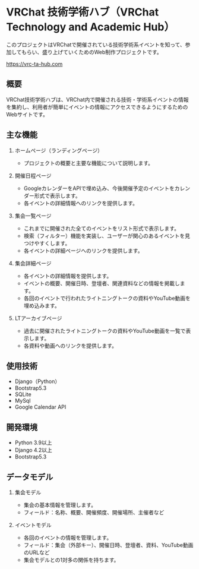 # VRChat 技術学術ハブ（VRChat Technology and Academic Hub）

このプロジェクトはVRChatで開催されている技術学術系イベントを知って、参加してもらい、盛り上げていくためのWeb制作プロジェクトです。

https://vrc-ta-hub.com

## 概要

VRChat技術学術ハブは、VRChat内で開催される技術・学術系イベントの情報を集約し、利用者が簡単にイベントの情報にアクセスできるようにするためのWebサイトです。

## 主な機能

1. ホームページ（ランディングページ）
    - プロジェクトの概要と主要な機能について説明します。

2. 開催日程ページ
    - GoogleカレンダーをAPIで埋め込み、今後開催予定のイベントをカレンダー形式で表示します。
    - 各イベントの詳細情報へのリンクを提供します。

3. 集会一覧ページ
    - これまでに開催された全てのイベントをリスト形式で表示します。
    - 検索（フィルター）機能を実装し、ユーザーが関心のあるイベントを見つけやすくします。
    - 各イベントの詳細ページへのリンクを提供します。

4. 集会詳細ページ
    - 各イベントの詳細情報を提供します。
    - イベントの概要、開催日時、登壇者、関連資料などの情報を掲載します。
    - 各回のイベントで行われたライトニングトークの資料やYouTube動画を埋め込みます。

5. LTアーカイブページ
    - 過去に開催されたライトニングトークの資料やYouTube動画を一覧で表示します。
    - 各資料や動画へのリンクを提供します。

## 使用技術

- Django（Python）
- Bootstrap5.3
- SQLite
- MySql
- Google Calendar API

## 開発環境

- Python 3.9以上
- Django 4.2以上
- Bootstrap5.3

## データモデル

1. 集会モデル
    - 集会の基本情報を管理します。
    - フィールド：名称、概要、開催頻度、開催場所、主催者など

2. イベントモデル
    - 各回のイベントの情報を管理します。
    - フィールド：集会（外部キー）、開催日時、登壇者、資料、YouTube動画のURLなど
    - 集会モデルとの1対多の関係を持ちます。

